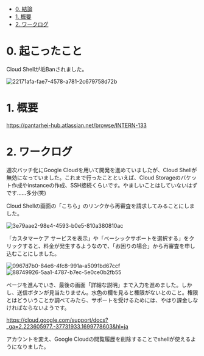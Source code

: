 - [0. 結論](#0-結論)
- [1. 概要](#1-概要)
- [2. ワークログ](#2-ワークログ)
  
# 0. 起こったこと

Cloud Shellが垢Banされました。

![22171afa-fae7-4578-a781-2c679758d72b](https://github.com/PantaRhei-Developer/WIKI-Biz/assets/165871272/4a56b3c0-cfda-498b-b6c9-00f863c77d5b)



# 1. 概要

https://pantarhei-hub.atlassian.net/browse/INTERN-133 

# 2. ワークログ

週次バッチ化にGoogle Cloudを用いて開発を進めていましたが、Cloud Shellが無効になっていました。これまで行ったことといえば、Cloud Storageのバケット作成やinstanceの作成、SSH接続くらいです。やましいことはしていないはずです...…多分(笑)



Cloud Shellの画面の「こちら」のリンクから再審査を請求してみることにしました。

![3e79aae2-98e4-4593-b0e5-810a380810ac](https://github.com/PantaRhei-Developer/WIKI-Biz/assets/165871272/c4e216ed-47a7-4a84-bdc5-cfce447b11c3)


「カスタマーケア サービスを表示」や「ベーシックサポートを選択する」をクリックすると、料金が発生するようなので、「お困りの場合」から再審査を申し込むことにしました。

![0967d7b0-84e6-4fc8-991a-a5091bd67ccf](https://github.com/PantaRhei-Developer/WIKI-Biz/assets/165871272/d3ac71e7-bf25-4a25-bea7-03be5cc92482)
![88749926-5aa1-4787-b7ec-5e0ce0b2fb55](https://github.com/PantaRhei-Developer/WIKI-Biz/assets/165871272/9f55a86e-1bd2-4245-8670-38f06695754c)





ページを進んでいき、最後の画面「詳細な説明」まで入力を進めました。しかし、送信ボタンが見当たりません。水色の欄を見ると権限がないとのこと。権限とはどういうことか調べてみたら、サポートを受けるためには、やはり課金しなければならないようです。

https://cloud.google.com/support/docs?_ga=2.223605977.-37731933.1699778603&hl=ja 

アカウントを変え、Google Cloudの閲覧履歴を削除することでshellが使えるようになりました。
